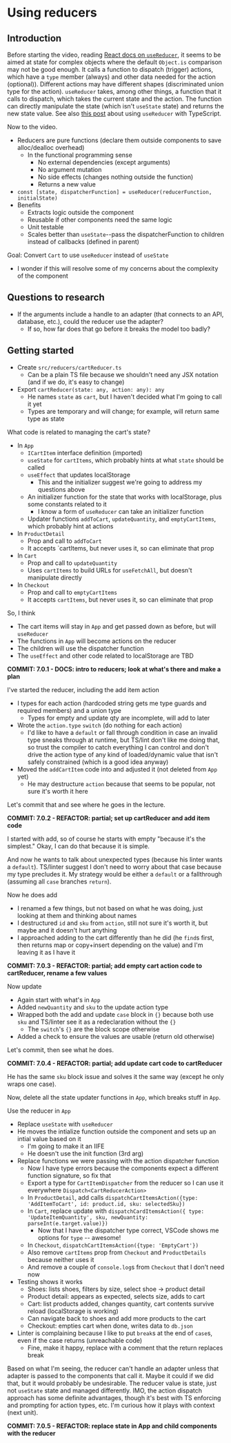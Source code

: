 # Using reducers

## Introduction

Before starting the video, reading [React docs on `useReducer`](https://reactjs.org/docs/hooks-reference.html#usereducer), it seems to be aimed at state for complex objects where the default `Object.is` comparison may not be good enough. It calls a function to dispatch (trigger) actions, which have a `type` member (always) and other data needed for the action (optional)). Different actions may have different shapes (discriminated union type for the action). `useReducer` takes, among other things, a function that it calls to dispatch, which takes the current state and the action. The function can directly manipulate the state (which isn't `useState` state) and returns the new state value. See also [this post](https://www.sumologic.com/blog/react-hook-typescript/) about using `useReducer` with TypeScript.

Now to the video.

-  Reducers are pure functions (declare them outside components to save alloc/dealloc overhead)
   -  In the functional programming sense
      -  No external dependencies (except arguments)
      -  No argument mutation
      -  No side effects (changes nothing outside the function)
      -  Returns a new value
-  `const [state, dispatcherFunction] = useReducer(reducerFunction, initialState)`
-  Benefits
   -  Extracts logic outside the component
   -  Reusable if other components need the same logic
   -  Unit testable
   -  Scales better than `useState`--pass the dispatcherFunction to children instead of callbacks (defined in parent)

Goal: Convert `Cart` to use `useReducer` instead of `useState`

-  I wonder if this will resolve some of my concerns about the complexity of the component

## Questions to research

-  If the arguments include a handle to an adapter (that connects to an API, database, etc.), could the reducer use the adapter?
   -  If so, how far does that go before it breaks the model too badly?

## Getting started

-  Create `src/reducers/cartReducer.ts`
   -  Can be a plain TS file because we shouldn't need any JSX notation (and if we do, it's easy to change)
-  Export `cartReducer(state: any, action: any): any`
   -  He names `state` as `cart`, but I haven't decided what I'm going to call it yet
   -  Types are temporary and will change; for example, will return same type as state

What code is related to managing the cart's state?

-  In `App`
   -  `ICartItem` interface definition (imported)
   -  `useState` for `cartItems`, which probably hints at what `state` should be called
   -  `useEffect` that updates localStorage
      -  This and the initializer suggest we're going to address my questions above
   -  An initializer function for the state that works with localStorage, plus some constants related to it
      -  I know a form of `useReducer` can take an initializer function
   -  Updater functions `addToCart`, `updateQuantity`, and `emptyCartItems`, which probably hint at actions
-  In `ProductDetail`
   -  Prop and call to `addToCart`
   -  It accepts `cartItems, but never uses it, so can eliminate that prop
-  In `Cart`
   -  Prop and call to `updateQuantity`
   -  Uses `cartItems` to build URLs for `useFetchAll`, but doesn't manipulate directly
-  In `Checkout`
   -  Prop and call to `emptyCartItems`
   -  It accepts `cartItems`, but never uses it, so can eliminate that prop

So, I think

-  The cart items will stay in `App` and get passed down as before, but will `useReducer`
-  The functions in `App` will become actions on the reducer
-  The children will use the dispatcher function
-  The `useEffect` and other code related to localStorage are TBD

**COMMIT: 7.0.1 - DOCS: intro to reducers; look at what's there and make a plan**

I've started the reducer, including the add item action

-  I types for each action (hardcoded string gets me type guards and required members) and a union type
   -  Types for empty and update qty are incomplete, will add to later
-  Wrote the `action.type` `switch` (do nothing for each action)
   -  I'd like to have a `default` or fall through condition in case an invalid type sneaks through at runtime, but TS/lint don't like me doing that, so trust the compiler to catch everything I can control and don't drive the action type of any kind of loaded/dynamic value that isn't safely constrained (which is a good idea anyway)
-  Moved the `addCartItem` code into and adjusted it (not deleted from `App` yet)
   -  He may destructure `action` because that seems to be popular, not sure it's worth it here

Let's commit that and see where he goes in the lecture.

**COMMIT: 7.0.2 - REFACTOR: partial; set up cartReducer and add item code**

I started with add, so of course he starts with empty "because it's the simplest." Okay, I can do that because it is simple.

And now he wants to talk about unexpected types (because his linter wants a `default`). TS/linter suggest I don't need to worry about that case because my type precludes it. My strategy would be either a `default` or a fallthrough (assuming all `case` branches `return`).

Now he does add

-  I renamed a few things, but not based on what he was doing, just looking at them and thinking about names
-  I destructured `id` and `sku` from `action`, still not sure it's worth it, but maybe and it doesn't hurt anything
-  I approached adding to the cart differently than he did (he `find`s first, then returns map or copy+insert depending on the value) and I'm leaving it as I have it

**COMMIT: 7.0.3 - REFACTOR: partial; add empty cart action code to cartReducer, rename a few values**

Now update

-  Again start with what's in `App`
-  Added `newQuantity` and `sku` to the update action type
-  Wrapped both the add and update `case` block in `{}` because both use `sku` and TS/linter see it as a redeclaration without the `{}`
   -  The `switch`'s `{}` are the block scope otherwise
-  Added a check to ensure the values are usable (return old otherwise)

Let's commit, then see what he does.

**COMMIT: 7.0.4 - REFACTOR: partial; add update cart code to cartReducer**

He has the same `sku` block issue and solves it the same way (except he only wraps one case).

Now, delete all the state updater functions in `App`, which breaks stuff in `App`.

Use the reducer in `App`

-  Replace `useState` with `useReducer`
-  He moves the intialize function outside the component and sets up an intial value based on it
   -  I'm going to make it an IIFE
   -  He doesn't use the init function (3rd arg)
-  Replace functions we were passing with the action dispatcher function
   -  Now I have type errors because the components expect a different function signature, so fix that
   -  Export a type for `CartItemDispatcher` from the reducer so I can use it everywhere `Dispatch<CartReducerAction>`
   -  In `ProductDetail`, add calls `dispatchCartItemsAction({type: 'AddItemToCart', id: product.id, sku: selectedSku})`
   -  In `Cart`, replace update with `dispatchCardItemsAction({ type: 'UpdateItemQuantity', sku, newQuantity: parseInt(e.target.value)})`
      -  Now that I have the dispatcher type correct, VSCode shows me options for `type` -- awesome!
   -  In `Checkout`, `dispatchCartItemsAction({type: 'EmptyCart'})`
   -  Also remove `cartItems` prop from `Checkout` and `ProductDetails` because neither uses it
   -  And remove a couple of `console.log`s from `Checkout` that I don't need now
-  Testing shows it works
   -  Shoes: lists shoes, filters by size, select shoe -> product detail
   -  Product detail: appears as expected, selects size, adds to cart
   -  Cart: list products added, changes quantity, cart contents survive reload (localStorage is working)
   -  Can navigate back to shoes and add more products to the cart
   -  Checkout: empties cart when done, writes data to `db.json`
-  Linter is complaining because I like to put `break`s at the end of `case`s, even if the case returns (unreachable code)
   -  Fine, make it happy, replace with a comment that the return replaces break

Based on what I'm seeing, the reducer can't handle an adapter unless that adapter is passed to the components that call it. Maybe it could if we did that, but it would probably be undesirable. The reducer value is state, just not `useState` state and managed differently. IMO, the action dispatch approach has some definite advantages, though it's best with TS enforcing and prompting for action types, etc. I'm curious how it plays with context (next unit).

**COMMIT: 7.0.5 - REFACTOR: replace state in App and child components with the reducer**
